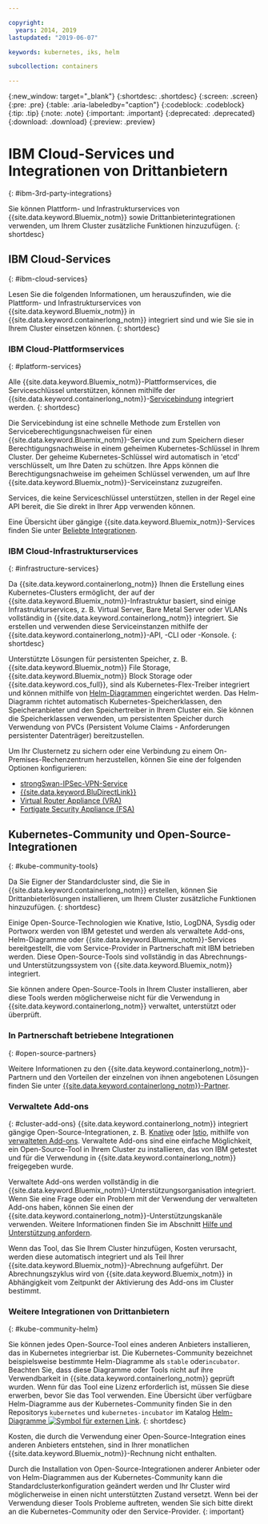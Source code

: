 ```yaml
---

copyright:
  years: 2014, 2019
lastupdated: "2019-06-07"

keywords: kubernetes, iks, helm

subcollection: containers

---
```


{:new_window: target="_blank"}
{:shortdesc: .shortdesc}
{:screen: .screen}
{:pre: .pre}
{:table: .aria-labeledby="caption"}
{:codeblock: .codeblock}
{:tip: .tip}
{:note: .note}
{:important: .important}
{:deprecated: .deprecated}
{:download: .download}
{:preview: .preview}


# IBM Cloud-Services und Integrationen von Drittanbietern
{: #ibm-3rd-party-integrations}

Sie können Plattform- und Infrastrukturservices von {{site.data.keyword.Bluemix_notm}} sowie Drittanbieterintegrationen verwenden, um Ihrem Cluster zusätzliche Funktionen hinzuzufügen.
{: shortdesc}

## IBM Cloud-Services
{: #ibm-cloud-services}

Lesen Sie die folgenden Informationen, um herauszufinden, wie die Plattform- und Infrastrukturservices von {{site.data.keyword.Bluemix_notm}} in {{site.data.keyword.containerlong_notm}} integriert sind und wie Sie sie in Ihrem Cluster einsetzen können.
{: shortdesc}

### IBM Cloud-Plattformservices
{: #platform-services}

Alle {{site.data.keyword.Bluemix_notm}}-Plattformservices, die Serviceschlüssel unterstützen, können mithilfe der {{site.data.keyword.containerlong_notm}}-[Servicebindung](/docs/containers?topic=containers-service-binding) integriert werden.
{: shortdesc}

Die Servicebindung ist eine schnelle Methode zum Erstellen von Serviceberechtigungsnachweisen für einen {{site.data.keyword.Bluemix_notm}}-Service und zum Speichern dieser Berechtigungsnachweise in einem geheimen Kubernetes-Schlüssel in Ihrem Cluster. Der geheime Kubernetes-Schlüssel wird automatisch in 'etcd' verschlüsselt, um Ihre Daten zu schützen. Ihre Apps können die Berechtigungsnachweise im geheimen Schlüssel verwenden, um auf Ihre {{site.data.keyword.Bluemix_notm}}-Serviceinstanz zuzugreifen.

Services, die keine Serviceschlüssel unterstützen, stellen in der Regel eine API bereit, die Sie direkt in Ihrer App verwenden können.

Eine Übersicht über gängige {{site.data.keyword.Bluemix_notm}}-Services finden Sie unter [Beliebte Integrationen](/docs/containers?topic=containers-supported_integrations#popular_services).

### IBM Cloud-Infrastrukturservices
{: #infrastructure-services}

Da {{site.data.keyword.containerlong_notm}} Ihnen die Erstellung eines Kubernetes-Clusters ermöglicht, der auf der {{site.data.keyword.Bluemix_notm}}-Infrastruktur basiert, sind einige Infrastrukturservices, z. B. Virtual Server, Bare Metal Server oder VLANs vollständig in {{site.data.keyword.containerlong_notm}} integriert. Sie erstellen und verwenden diese Serviceinstanzen mithilfe der {{site.data.keyword.containerlong_notm}}-API, -CLI oder -Konsole.
{: shortdesc}

Unterstützte Lösungen für persistenten Speicher, z. B. {{site.data.keyword.Bluemix_notm}} File Storage, {{site.data.keyword.Bluemix_notm}} Block Storage oder {{site.data.keyword.cos_full}}, sind als Kubernetes-Flex-Treiber integriert und können mithilfe von [Helm-Diagrammen](/docs/containers?topic=containers-helm) eingerichtet werden. Das Helm-Diagramm richtet automatisch Kubernetes-Speicherklassen, den Speicheranbieter und den Speichertreiber in Ihrem Cluster ein. Sie können die Speicherklassen verwenden, um persistenten Speicher durch Verwendung von PVCs (Persistent Volume Claims - Anforderungen persistenter Datenträger) bereitzustellen.

Um Ihr Clusternetz zu sichern oder eine Verbindung zu einem On-Premises-Rechenzentrum herzustellen, können Sie eine der folgenden Optionen konfigurieren:
- [strongSwan-IPSec-VPN-Service](/docs/containers?topic=containers-vpn#vpn-setup)
- [{{site.data.keyword.BluDirectLink}}](/docs/infrastructure/direct-link?topic=direct-link-get-started-with-ibm-cloud-direct-link)
- [Virtual Router Appliance (VRA)](/docs/containers?topic=containers-vpn#vyatta)
- [Fortigate Security Appliance (FSA)](/docs/services/vmwaresolutions/services?topic=vmware-solutions-fsa_considerations)

## Kubernetes-Community und Open-Source-Integrationen
{: #kube-community-tools}

Da Sie Eigner der Standardcluster sind, die Sie in {{site.data.keyword.containerlong_notm}} erstellen, können Sie Drittanbieterlösungen installieren, um Ihrem Cluster zusätzliche Funktionen hinzuzufügen.
{: shortdesc}

Einige Open-Source-Technologien wie Knative, Istio, LogDNA, Sysdig oder Portworx werden von IBM getestet und werden als verwaltete Add-ons, Helm-Diagramme oder {{site.data.keyword.Bluemix_notm}}-Services bereitgestellt, die vom Service-Provider in Partnerschaft mit IBM betrieben werden. Diese Open-Source-Tools sind vollständig in das Abrechnungs- und Unterstützungssystem von {{site.data.keyword.Bluemix_notm}} integriert.

Sie können andere Open-Source-Tools in Ihrem Cluster installieren, aber diese Tools werden möglicherweise nicht für die Verwendung in {{site.data.keyword.containerlong_notm}} verwaltet, unterstützt oder überprüft. 

### In Partnerschaft betriebene Integrationen
{: #open-source-partners}

Weitere Informationen zu den {{site.data.keyword.containerlong_notm}}-Partnern und den Vorteilen der einzelnen von ihnen angebotenen Lösungen finden Sie unter [{{site.data.keyword.containerlong_notm}}-Partner](/docs/containers?topic=containers-service-partners).

### Verwaltete Add-ons
{: #cluster-add-ons}
{{site.data.keyword.containerlong_notm}} integriert gängige Open-Source-Integrationen, z. B. [Knative](/docs/containers?topic=containers-serverless-apps-knative) oder [Istio](/docs/containers?topic=containers-istio), mithilfe von [verwalteten Add-ons](/docs/containers?topic=containers-managed-addons). Verwaltete Add-ons sind eine einfache Möglichkeit, ein Open-Source-Tool in Ihrem Cluster zu installieren, das von IBM getestet und für die Verwendung in {{site.data.keyword.containerlong_notm}} freigegeben wurde.

Verwaltete Add-ons werden vollständig in die {{site.data.keyword.Bluemix_notm}}-Unterstützungsorganisation integriert. Wenn Sie eine Frage oder ein Problem mit der Verwendung der verwalteten Add-ons haben, können Sie einen der {{site.data.keyword.containerlong_notm}}-Unterstützungskanäle verwenden. Weitere Informationen finden Sie im Abschnitt [Hilfe und Unterstützung anfordern](/docs/containers?topic=containers-cs_troubleshoot_clusters#clusters_getting_help).

Wenn das Tool, das Sie Ihrem Cluster hinzufügen, Kosten verursacht, werden diese automatisch integriert und als Teil Ihrer {{site.data.keyword.Bluemix_notm}}-Abrechnung aufgeführt. Der Abrechnungszyklus wird von {{site.data.keyword.Bluemix_notm}} in Abhängigkeit vom Zeitpunkt der Aktivierung des Add-ons im Cluster bestimmt.

### Weitere Integrationen von Drittanbietern
{: #kube-community-helm}

Sie können jedes Open-Source-Tool eines anderen Anbieters installieren, das in Kubernetes integrierbar ist. Die Kubernetes-Community bezeichnet beispielsweise bestimmte Helm-Diagramme als `stable` oder`incubator`. Beachten Sie, dass diese Diagramme oder Tools nicht auf ihre Verwendbarkeit in {{site.data.keyword.containerlong_notm}} geprüft wurden. Wenn für das Tool eine Lizenz erforderlich ist, müssen Sie diese erwerben, bevor Sie das Tool verwenden. Eine Übersicht über verfügbare Helm-Diagramme aus der Kubernetes-Community finden Sie in den Repositorys `kubernetes` und `kubernetes-incubator` im Katalog [Helm-Diagramme ![Symbol für externen Link](../icons/launch-glyph.svg "Symbol für externen Link")](https://cloud.ibm.com/kubernetes/solutions/helm-charts).
{: shortdesc}

Kosten, die durch die Verwendung einer Open-Source-Integration eines anderen Anbieters entstehen, sind in Ihrer monatlichen {{site.data.keyword.Bluemix_notm}}-Rechnung nicht enthalten. 

Durch die Installation von Open-Source-Integrationen anderer Anbieter oder von Helm-Diagrammen aus der Kubernetes-Community kann die Standardclusterkonfiguration geändert werden und Ihr Cluster wird möglicherweise in einen nicht unterstützten Zustand versetzt. Wenn bei der Verwendung dieser Tools Probleme auftreten, wenden Sie sich bitte direkt an die Kubernetes-Community oder den Service-Provider.
{: important}
